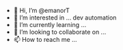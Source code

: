 - 👋 Hi, I’m @emanorT
- 👀 I’m interested in ... dev automation
- 🌱 I’m currently learning ...
- 💞️ I’m looking to collaborate on ...
- 📫 How to reach me ...

<!---
emanorT/emanorT is a ✨ special ✨ repository because its `README.md` (this file) appears on your GitHub profile.
You can click the Preview link to take a look at your changes.
--->
